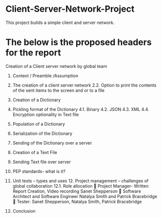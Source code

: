 # Client-Server-Network-Project
This project builds a simple client and server network.


# The below is the proposed headers for the report

Creation of a Client server network by global team
1.	Context / Preamble /Assumption
2.	The creation of a client server network
2.2.	Option to print the contents of the sent items to the screen and or to a file
3.	Creation of a Dictionary
4.	Pickling format of the Dictionary
4.1. Binary
4.2. JSON
4.3. XML
4.4. Encryption optionality in Text file
5.	Population of a Dictionary
6.	Serialization of the Dictionary
7.	Sending of the Dictionary over a server
8.	Creation of a Text File
9.	Sending Text file over server
10.	PEP standards- what is it?
11.	Unit tests – types and uses
       12. Project management – challenges of global collaboration
             12.1. Role allocation
	Project Manager- Written Report Creation, Video recording Sanet Shepperson
	Software Architect and Software Engineer Natalya Smith and Patrick Bracebridge
	Tester: Sanet Shepperson, Natalya Smith, Patrick Bracebridge

12.	Conclusion



